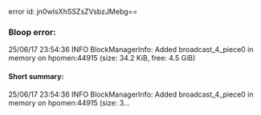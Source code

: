 error id: jn0wIsXhSSZsZVsbzJMebg==
### Bloop error:

25/06/17 23:54:36 INFO BlockManagerInfo: Added broadcast_4_piece0 in memory on hpomen:44915 (size: 34.2 KiB, free: 4.5 GiB)
#### Short summary: 

25/06/17 23:54:36 INFO BlockManagerInfo: Added broadcast_4_piece0 in memory on hpomen:44915 (size: 3...